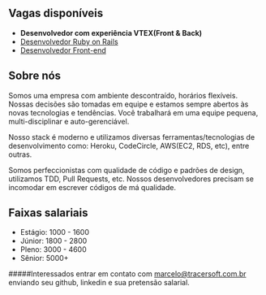 Vagas disponíveis
-----------------

* **Desenvolvedor com experiência VTEX(Front & Back)**
* [Desenvolvedor Ruby on Rails](https://github.com/ecostage/vagas/blob/master/backend-pleno.md)
* [Desenvolvedor Front-end](https://github.com/ecostage/vagas/blob/master/frontend-pleno.md)

Sobre nós
---------

Somos uma empresa com ambiente descontraído, horários flexíveis. Nossas decisões são tomadas em equipe e estamos sempre abertos às novas tecnologias e tendências. Você trabalhará em uma equipe pequena, multi-disciplinar e auto-gerenciável.

Nosso stack é moderno e utilizamos diversas ferramentas/tecnologias de desenvolvimento como: Heroku, CodeCircle, AWS(EC2, RDS, etc), entre outras.

Somos perfeccionistas com qualidade de código e padrões de design, utilizamos TDD, Pull Requests, etc. Nossos desenvolvedores precisam se incomodar em escrever códigos de má qualidade.

Faixas salariais
-----------

  - Estágio: 1000 - 1600
  - Júnior: 1800 - 2800
  - Pleno: 3000 - 4600
  - Sênior: 5000+

#####Interessados entrar em contato com marcelo@tracersoft.com.br enviando seu github, linkedin e sua pretensão salarial.
